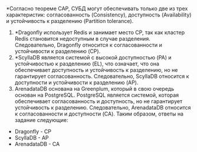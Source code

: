 *Согласно теореме CAP, СУБД могут обеспечивать только две из трех характеристик: согласованность (Consistency), доступность (Availability) и устойчивость к разделению (Partition tolerance).
1. *Dragonfly использует Redis и занимает место CP, так как кластер Redis становится недоступным в случае разделения. Следовательно, Dragonfly относится к согласованности и устойчивости к разделению (CP).
2. *ScyllaDB является системой с высокой доступностью (PA) и устойчивостью к разделению (EL), что означает, что она обеспечивает доступность и устойчивость к разделению, но не гарантирует согласованность. Следовательно, ScyllaDB относится к доступности и устойчивости к разделению (AP).
3. ArenadataDB основана на Greenplum, который в свою очередь основан на PostgreSQL. PostgreSQL является системой, которая обеспечивает согласованность и доступность, но не гарантирует устойчивость к разделению. Следовательно, ArenadataDB относится к согласованности и доступности (CA).
Таким образом, ответы на задание следующие:
* Dragonfly - CP
* ScyllaDB - AP
* ArenadataDB - CA
